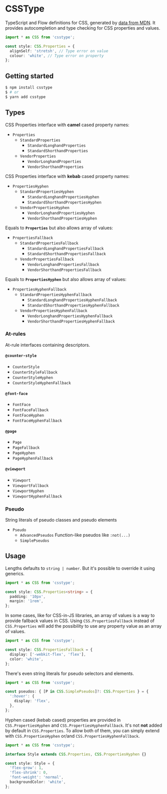 # CSSType

TypeScript and Flow definitions for CSS, generated by [data from MDN](https://github.com/mdn/data). It provides autocompletion and type checking for CSS properties and values.

```ts
import * as CSS from 'csstype';

const style: CSS.Properties = {
  alignSelf: 'stretsh', // Type error on value
  colour: 'white', // Type error on property
};
```

## Getting started

```sh
$ npm install csstype
$ # or
$ yarn add csstype
```

## Types

CSS Properties interface with **camel** cased property names:

* `Properties`
  * `StandardProperties`
    * `StandardLonghandProperties`
    * `StandardShorthandProperties`
  * `VendorProperties`
    * `VendorLonghandProperties`
    * `VendorShorthandProperties`

CSS Properties interface with **kebab** cased property names:

* `PropertiesHyphen`
  * `StandardPropertiesHyphen`
    * `StandardLonghandPropertiesHyphen`
    * `StandardShorthandPropertiesHyphen`
  * `VendorPropertiesHyphen`
    * `VendorLonghandPropertiesHyphen`
    * `VendorShorthandPropertiesHyphen`

Equals to **`Properties`** but also allows array of values:

* `PropertiesFallback`
  * `StandardPropertiesFallback`
    * `StandardLonghandPropertiesFallback`
    * `StandardShorthandPropertiesFallback`
  * `VendorPropertiesFallback`
    * `VendorLonghandPropertiesFallback`
    * `VendorShorthandPropertiesFallback`

Equals to **`PropertiesHyphen`** but also allows array of values:

* `PropertiesHyphenFallback`
  * `StandardPropertiesHyphenFallback`
    * `StandardLonghandPropertiesHyphenFallback`
    * `StandardShorthandPropertiesHyphenFallback`
  * `VendorPropertiesHyphenFallback`
    * `VendorLonghandPropertiesHyphenFallback`
    * `VendorShorthandPropertiesHyphenFallback`

### At-rules

At-rule interfaces containing descriptors.

#### `@counter-style`

* `CounterStyle`
* `CounterStyleFallback`
* `CounterStyleHyphen`
* `CounterStyleHyphenFallback`

#### `@font-face`

* `FontFace`
* `FontFaceFallback`
* `FontFaceHyphen`
* `FontFaceHyphenFallback`

#### `@page`

* `Page`
* `PageFallback`
* `PageHyphen`
* `PageHyphenFallback`

#### `@viewport`

* `Viewport`
* `ViewportFallback`
* `ViewportHyphen`
* `ViewportHyphenFallback`

### Pseudo

String literals of pseudo classes and pseudo elements

* `Pseudo`
  * `AdvancedPseudos` Function-like pseudos like `:not(...)`
  * `SimplePseudos`

## Usage

Lengths defaults to `string | number`. But it's possible to override it using generics.

```ts
import * as CSS from 'csstype';

const style: CSS.Properties<string> = {
  padding: '10px',
  margin: '1rem',
};
```

In some cases, like for CSS-in-JS libraries, an array of values is a way to provide fallback values in CSS. Using `CSS.PropertiesFallback` instead of `CSS.Properties` will add the possibility to use any property value as an array of values.

```ts
import * as CSS from 'csstype';

const style: CSS.PropertiesFallback = {
  display: ['-webkit-flex', 'flex'],
  color: 'white',
};
```

There's even string literals for pseudo selectors and elements.

```ts
import * as CSS from 'csstype';

const pseudos: { [P in CSS.SimplePseudos]?: CSS.Properties } = {
  ':hover': {
    display: 'flex',
  },
};
```

Hyphen cased (kebab cased) properties are provided in `CSS.PropertiesHyphen` and `CSS.PropertiesHyphenFallback`. It's not **not** added by default in `CSS.Properties`. To allow both of them, you can simply extend with `CSS.PropertiesHyphen` or/and `CSS.PropertiesHyphenFallback`.

```ts
import * as CSS from 'csstype';

interface Style extends CSS.Properties, CSS.PropertiesHyphen {}

const style: Style = {
  'flex-grow': 1,
  'flex-shrink': 0,
  'font-weight': 'normal',
  backgroundColor: 'white',
};
```
